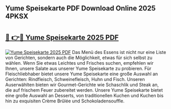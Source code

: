 ## Yume Speisekarte PDF Download Online 2025 4PKSX

# <h2><a href="http://gc7q48.nevu.top/?p=Yume+Speisekarte">🔗 👉🔴 Yume Speisekarte 2025 PDF</a></h2>

[![Yume Speisekarte 2025 PDF](https://i.imgur.com/dBaPXMq.png)](http://gc7q48.nevu.top/?p=Yume+Speisekarte)
Das Menü des Essens ist nicht nur eine Liste von Gerichten, sondern auch die Möglichkeit, etwas für sich selbst zu wählen. Wenn Sie etwas Leichtes und Frisches suchen, empfehlen wir Ihnen, unsere Salate aus unserer Yume Speisekarte zu probieren. Für Fleischliebhaber bietet unsere Yume Speisekarte eine große Auswahl an Gerichten: Rindfleisch, Schweinefleisch, Huhn und Fisch. Unseren Auserwählten bieten wir Gourmet-Gerichte wie Schaschlik und Steak an, die auf frischem Feuer zubereitet werden. Unsere Yume Speisekarte bietet eine große Auswahl an Desserts, von traditionellen Kuchen und Kuchen bis hin zu exquisiten Crème Brûlée und Schokoladensouffle.
